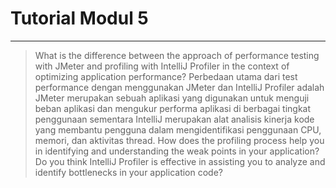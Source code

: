 # Tutorial Modul 5
---
> What is the difference between the approach of performance testing with JMeter and profiling with IntelliJ Profiler in the context of optimizing application performance?
Perbedaan utama dari test performance dengan menggunakan JMeter dan IntelliJ Profiler adalah JMeter merupakan sebuah aplikasi yang digunakan untuk menguji beban aplikasi dan mengukur performa aplikasi di berbagai tingkat penggunaan sementara IntelliJ merupakan alat analisis kinerja kode yang membantu pengguna dalam mengidentifikasi penggunaan CPU, memori, dan aktivitas thread.
> How does the profiling process help you in identifying and understanding the weak points in your application?
> Do you think IntelliJ Profiler is effective in assisting you to analyze and identify bottlenecks in your application code?
